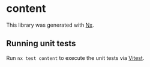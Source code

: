 # content

This library was generated with [Nx](https://nx.dev).

## Running unit tests

Run `nx test content` to execute the unit tests via [Vitest](https://vitest.dev/).
